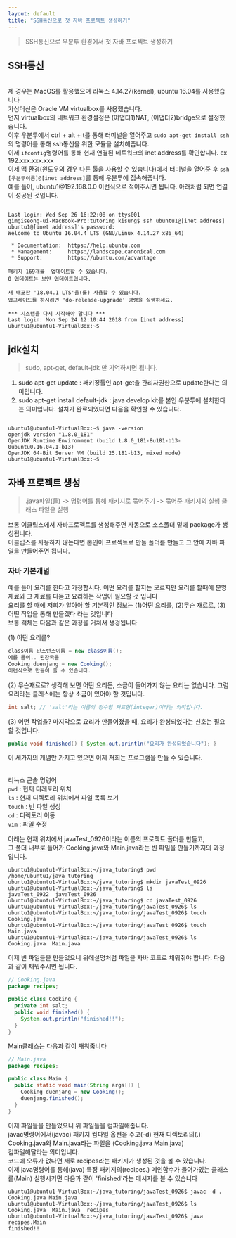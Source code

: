 ```yaml
---
layout: default
title: "SSH통신으로 첫 자바 프로젝트 생성하기"
---
```


> SSH통신으로 우분투 환경에서 첫 자바 프로젝트 생성하기

## SSH통신

<br/>
제 경우는 MacOS를 활용했으며 리눅스 4.14.27(kernel), ubuntu 16.04를 사용했습니다
<br/>
가상머신은 Oracle VM virtualbox를 사용했습니다.
<br/>
먼저 virtualbox의 네트워크 환경설정은 (어댑터1)NAT, (어댑터2)bridge으로 설정했습니다.
<br/>
이후 우분투에서 ctrl + alt + t를 통해 터미널을 열어주고 <code>sudo apt-get install ssh</code>의 명령어를 통해 ssh통신을 위한 모듈을 설치해줍니다.
<br/>
이제 <code>ifconfig</code>명령어를 통해 현재 연결된 네트워크의 inet address를 확인합니다. ex 192.xxx.xxx.xxx
<br/>
이제 맥 환경(윈도우의 경우 다른 툴을 사용할 수 있습니다)에서 터미널을 열어준 후 <code>ssh [우분투이름]@[inet address]</code>를 통해 우분투에 접속해줍니다.
<br/>
예를 들어, ubuntu1@192.168.0.0 이런식으로 적어주시면 됩니다. 아래처럼 되면 연결이 성공된 것입니다.

```

Last login: Wed Sep 26 16:22:08 on ttys001
gimgiseong-ui-MacBook-Pro:tutoring kisung$ ssh ubuntu1@[inet address] 
ubuntu1@[inet address]'s password: 
Welcome to Ubuntu 16.04.4 LTS (GNU/Linux 4.14.27 x86_64)

 * Documentation:  https://help.ubuntu.com
 * Management:     https://landscape.canonical.com
 * Support:        https://ubuntu.com/advantage

패키지 169개를  업데이트할 수 있습니다.
0 업데이트는 보안 업데이트입니다.

새 배포판 '18.04.1 LTS'을(를) 사용할 수 있습니다.
업그레이드를 하시려면 'do-release-upgrade' 명령을 실행하세요.

*** 시스템을 다시 시작해야 합니다 ***
Last login: Mon Sep 24 12:10:44 2018 from [inet address]
ubuntu1@ubuntu1-VirtualBox:~$ 

```

## jdk설치

> sudo, apt-get, default-jdk 만 기억하시면 됩니다.

1. sudo apt-get update : 패키징툴인 apt-get을 관리자권한으로 update한다는 의미입니다.
2. sudo apt-get install default-jdk : java develop kit를 본인 우분투에 설치한다는 의미입니다.
설치가 완료되었다면 다음을 확인할 수 있습니다.

```

ubuntu1@ubuntu1-VirtualBox:~$ java -version
openjdk version "1.8.0_181"
OpenJDK Runtime Environment (build 1.8.0_181-8u181-b13-0ubuntu0.16.04.1-b13)
OpenJDK 64-Bit Server VM (build 25.181-b13, mixed mode)
ubuntu1@ubuntu1-VirtualBox:~$ 

```

## 자바 프로젝트 생성

> .java파일(들) -> 명령어를 통해 패키지로 묶어주기 -> 묶어준 패키지의 실행 클래스 파일을 실행

보통 이클립스에서 자바프로젝트를 생성해주면 자동으로 소스폴더 밑에 package가 생성됩니다.
<br/>
이클립스를 사용하지 않는다면 본인이 프로젝트로 만들 폴더를 만들고 그 안에 자바 파일을 만들어주면 됩니다. 
<br/>

### 자바 기본개념

예를 들어 요리를 한다고 가정합시다. 어떤 요리를 할지는 모르지만 요리를 할때에 분명 재료와 그 재료를 다듬고 요리하는 작업이 필요할 것 입니다 <br/>
요리를 할 때에 저희가 알아야 할 기본적인 정보는 (1)어떤 요리를, (2)무슨 재료로, (3)어떤 작업을 통해 만들겠다 라는 것입니다 <br/>
보통 객체는 다음과 같은 과정을 거쳐서 생겅됩니다<br/>

(1) 어떤 요리를?

```java
class이름 인스턴스이름 = new class이름();
예를 들어.. 된장국을
Cooking duenjang = new Cooking();
이런식으로 만들어 줄 수 있습니다.
```

(2) 무슨재료로? 생각해 보면 어떤 요리든, 소금이 들어가지 않는 요리는 없습니다. 그럼 요리라는 클래스에는 항상 소금이 있어야 할 것입니다.<br/>

```java
int salt; // 'salt'라는 이름의 정수형 자료형(integer)이라는 의미입니다.
```

(3) 어떤 작업을? 마지막으로 요리가 만들어졌을 때, 요리가 완성되었다는 신호는 필요할 것입니다.<br/>

```java
public void finished() { System.out.println("요리가 완성되었습니다"); }
```

이 세가지의 개념만 가지고 있으면 이제 저희는 프로그램을 만들 수 있습니다.

<div>
<br/>리눅스 콘솔 명렁어<br/>
<code>pwd</code> : 현재 디레토리 위치<br/>
<code>ls</code> : 현재 디렉토리 위치에서 파일 목록 보기<br/>
<code>touch</code> : 빈 파일 생성<br/>
<code>cd</code> : 디렉토리 이동<br/>
<code>vim</code> : 파일 수정<br/>
</div>

아래는 현재 위치에서 javaTest_0926이라는 이름의 프로젝트 폴더를 만들고,<br/>
그 폴더 내부로 들어가 Cooking.java와 Main.java라는 빈 파일을 만들기까지의 과정입니다.<br/>

```
ubuntu1@ubuntu1-VirtualBox:~/java_tutoring$ pwd
/home/ubuntu1/java_tutoring
ubuntu1@ubuntu1-VirtualBox:~/java_tutoring$ mkdir javaTest_0926
ubuntu1@ubuntu1-VirtualBox:~/java_tutoring$ ls
javaTest_0922  javaTest_0926
ubuntu1@ubuntu1-VirtualBox:~/java_tutoring$ cd javaTest_0926
ubuntu1@ubuntu1-VirtualBox:~/java_tutoring/javaTest_0926$ ls
ubuntu1@ubuntu1-VirtualBox:~/java_tutoring/javaTest_0926$ touch Cooking.java
ubuntu1@ubuntu1-VirtualBox:~/java_tutoring/javaTest_0926$ touch Main.java
ubuntu1@ubuntu1-VirtualBox:~/java_tutoring/javaTest_0926$ ls
Cooking.java  Main.java
```

이제 빈 파일들을 만들었으니 위에설명처럼 파일을 자바 코드로 채워줘야 합니다. 다음과 같이 채워주시면 됩니다.

```java
// Cooking.java
package recipes;

public class Cooking {
  private int salt;
  public void finished() {
    System.out.println("finished!!");
  }
}
```

Main클래스는 다음과 같이 채워줍니다

```java
// Main.java
package recipes;

public class Main {
  public static void main(String args[]) {
    Cooking duenjang = new Cooking();
    duenjang.finished();
  }
}
```

이제 파일들을 만들었으니 위 파일들을 컴파일해줍니다.<br/>
javac명령어에서(javac) 패키지 컴파일 옵션을 주고(-d) 현재 디렉토리의(.) Cooking.java와 Main.java라는 파일을 (Cooking.java Main.java)<br/>
컴파일해달라는 의미입니다.<br/>
코드에 오류가 없다면 새로 recipes라는 패키지가 생성된 것을 볼 수 있습니다.<br/>
이제 java명령어를 통해(java) 특정 패키지의(recipes.) 메인함수가 들어가있는 클래스를(Main) 실행시키면 다음과 같이 'finished'라는 메시지를 볼 수 있습니다

```
ubuntu1@ubuntu1-VirtualBox:~/java_tutoring/javaTest_0926$ javac -d . Cooking.java Main.java 
ubuntu1@ubuntu1-VirtualBox:~/java_tutoring/javaTest_0926$ ls
Cooking.java  Main.java  recipes
ubuntu1@ubuntu1-VirtualBox:~/java_tutoring/javaTest_0926$ java recipes.Main 
finished!!
```


